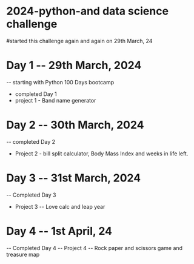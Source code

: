 # 2024-python-and data science challenge
#started this challenge again and again on 29th March, 24

# Day 1 -- 29th March, 2024

-- starting with Python 100 Days bootcamp
- completed Day 1 
- project 1 - Band name generator

# Day 2 -- 30th March, 2024

-- completed Day 2
- Project 2 - bill split calculator, Body Mass Index and weeks in life left.

# Day 3 -- 31st March, 2024
-- Completed Day 3
- Project 3 -- Love calc and leap year 

# Day 4 -- 1st April, 24
-- Completed Day 4
-- Project 4 -- Rock paper and scissors game and treasure map

